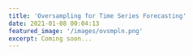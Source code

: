 ```yaml
---
title: 'Oversampling for Time Series Forecasting'
date: 2021-01-08 00:04:13
featured_image: '/images/ovsmpln.png'
excerpt: Coming soon...
---
```


